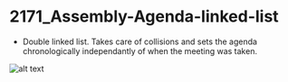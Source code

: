 # 2171_Assembly-Agenda-linked-list
- Double linked list. Takes care of collisions and sets the agenda chronologically independantly of when the meeting was taken.

![alt text](https://user-images.githubusercontent.com/96098657/186967622-07c288f6-c4de-4ce3-bac5-edf02b369859.png)
